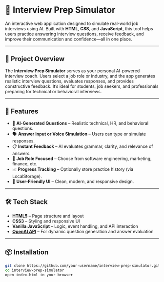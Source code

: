 # 🎤 Interview Prep Simulator

An interactive web application designed to simulate real-world job interviews using AI. Built with **HTML**, **CSS**, and **JavaScript**, this tool helps users practice answering interview questions, receive feedback, and improve their communication and confidence—all in one place.

---

## 💼 Project Overview

The **Interview Prep Simulator** serves as your personal AI-powered interview coach. Users select a job role or industry, and the app generates realistic interview questions, evaluates responses, and provides constructive feedback. It’s ideal for students, job seekers, and professionals preparing for technical or behavioral interviews.

---

## 🚀 Features

- 🧠 **AI-Generated Questions** – Realistic technical, HR, and behavioral questions.
- 🗣️ **Answer Input or Voice Simulation** – Users can type or simulate responses.
- 📋 **Instant Feedback** – AI evaluates grammar, clarity, and relevance of answers.
- 🎯 **Job Role Focused** – Choose from software engineering, marketing, finance, etc.
- 📈 **Progress Tracking** – Optionally store practice history (via LocalStorage).
- 🎨 **User-Friendly UI** – Clean, modern, and responsive design.

---

## 🛠️ Tech Stack

- **HTML5** – Page structure and layout
- **CSS3** – Styling and responsive UI
- **Vanilla JavaScript** – Logic, event handling, and API interaction
- **[OpenAI API](https://platform.openai.com/)** – For dynamic question generation and answer evaluation

---

## 📦 Installation

```bash
git clone https://github.com/your-username/interview-prep-simulator.git
cd interview-prep-simulator
open index.html in your browser
